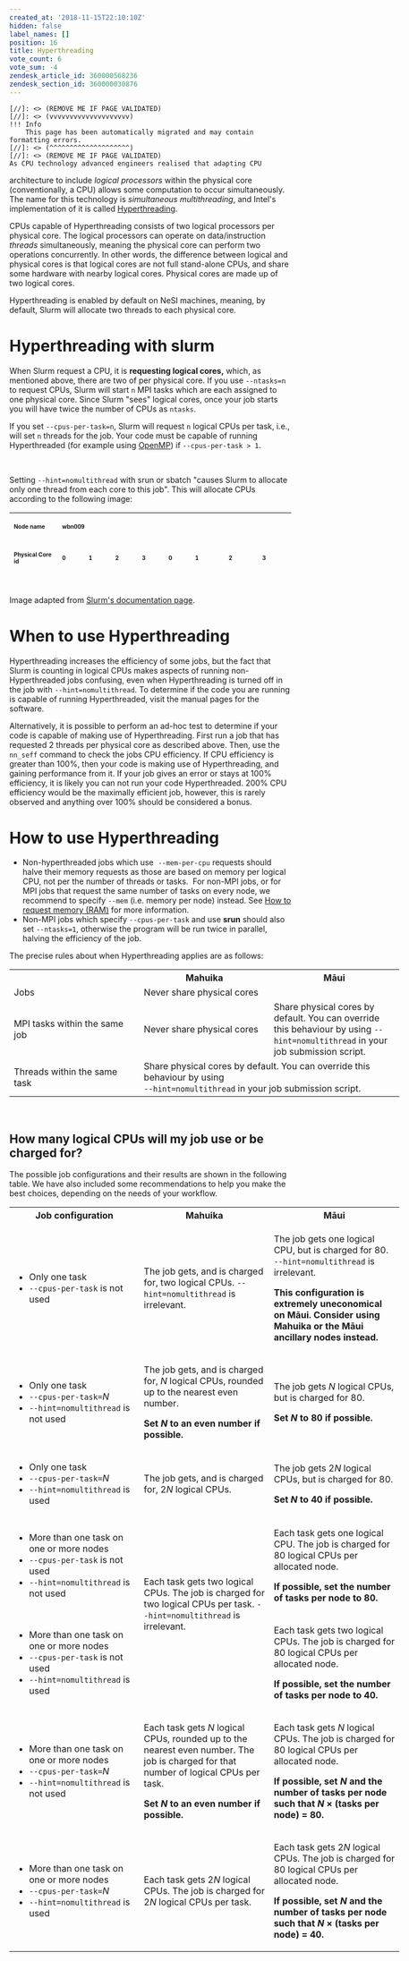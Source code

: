 ```yaml
---
created_at: '2018-11-15T22:10:10Z'
hidden: false
label_names: []
position: 16
title: Hyperthreading
vote_count: 6
vote_sum: -4
zendesk_article_id: 360000568236
zendesk_section_id: 360000030876
---
```



    [//]: <> (REMOVE ME IF PAGE VALIDATED)
    [//]: <> (vvvvvvvvvvvvvvvvvvvv)
    !!! Info
        This page has been automatically migrated and may contain formatting errors.
    [//]: <> (^^^^^^^^^^^^^^^^^^^^)
    [//]: <> (REMOVE ME IF PAGE VALIDATED)
    As CPU technology advanced engineers realised that adapting CPU
architecture to include *logical* *processors* within the physical core
(conventionally, a CPU) allows some computation to occur simultaneously.
The name for this technology is *simultaneous multithreading*, and
Intel's implementation of it is called
[Hyperthreading](https://en.wikipedia.org/wiki/Hyper-threading).

CPUs capable of Hyperthreading consists of two logical processors per
physical core. The logical processors can operate on data/instruction
*threads* simultaneously, meaning the physical core can perform two
operations concurrently. In other words, the difference between logical
and physical cores is that logical cores are not full stand-alone CPUs,
and share some hardware with nearby logical cores. Physical cores are
made up of two logical cores.

Hyperthreading is enabled by default on NeSI machines, meaning, by
default, Slurm will allocate two threads to each physical core. 

# Hyperthreading with slurm

When Slurm request a CPU, it is **requesting logical cores,** which, as
mentioned above, there are two of per physical core. If you use
`--ntasks=n` to request CPUs, Slurm will start `n` MPI tasks which are
each assigned to one physical core. Since Slurm "sees" logical cores,
once your job starts you will have twice the number of CPUs as `ntasks`.

If you set `--cpus-per-task=n`, Slurm will request `n` logical CPUs per
task, i.e., will set `n` threads for the job. Your code must be capable
of running Hyperthreaded (for example using
[OpenMP](https://support.nesi.org.nz/hc/en-gb/articles/360001070496)) if
`--cpus-per-task > 1`.

 

Setting `--hint=nomultithread` with srun or sbatch "causes Slurm to
allocate only one thread from each core to this job". This will allocate
CPUs according to the following image:

<table style="height: 132px;" data-border="1" width="591"
data-cellspacing="0" data-cellpadding="3">
<tbody>
<tr class="odd" style="height: 22px;">
<td style="height: 22px; width: 164.389px"
data-bgcolor="#e0e0e0"><p><font size="1"><strong>Node
name</strong></font></p></td>
<td colspan="16" style="height: 22px; width: 403.878px"
data-bgcolor="#e0e0e0"><p><font size="1"><strong>wbn009</strong></font></p></td>
</tr>
<tr class="even" style="height: 22px;">
<td style="height: 22px; width: 164.389px"
data-bgcolor="#e0e0e0"><p><font size="1"><strong>Physical Core
id</strong></font></p></td>
<td colspan="2" style="height: 22px; width: 37.2727px"
data-bgcolor="#e0e0e0"><p><font size="1"><strong>0</strong></font></p></td>
<td colspan="2" style="height: 22px; width: 37.2727px"
data-bgcolor="#e0e0e0"><p><font size="1"><strong>1</strong></font></p></td>
<td colspan="2" style="height: 22px; width: 37.2727px"
data-bgcolor="#e0e0e0"><p><font size="1"><strong>2</strong></font></p></td>
<td colspan="2" style="height: 22px; width: 37.2727px"
data-bgcolor="#e0e0e0"><p><font size="1"><strong>3</strong></font></p></td>
<td colspan="2" style="height: 22px; width: 37.2727px"
data-bgcolor="#e0e0e0"><p><font size="1"><strong>0</strong></font></p></td>
<td colspan="2" style="height: 22px; width: 47.358px"
data-bgcolor="#e0e0e0"><p><font size="1"><strong>1</strong></font></p></td>
<td colspan="2" style="height: 22px; width: 47.358px"
data-bgcolor="#e0e0e0"><p><font size="1"><strong>2</strong></font></p></td>
<td colspan="2" style="height: 22px; width: 46.4347px"
data-bgcolor="#e0e0e0"><p><font size="1"><strong>3</strong></font></p></td>
</tr>
<tr class="odd" style="height: 22px;">
<td style="height: 22px; width: 164.389px"
data-bgcolor="#e0e0e0"><p><font size="1"><strong>Logical CPU
id</strong></font></p></td>
<td style="height: 22px; width: 13.1818px"
data-bgcolor="#e0e0e0"><p><font size="1"><strong>0</strong></font></p></td>
<td style="height: 22px; width: 13.1818px"
data-bgcolor="#e0e0e0"><p><font size="1"><strong>1</strong></font></p></td>
<td style="height: 22px; width: 13.1818px"
data-bgcolor="#e0e0e0"><p><font size="1"><strong>2</strong></font></p></td>
<td style="height: 22px; width: 13.1818px"
data-bgcolor="#e0e0e0"><p><font size="1"><strong>3</strong></font></p></td>
<td style="height: 22px; width: 13.1818px"
data-bgcolor="#e0e0e0"><p><font size="1"><strong>4</strong></font></p></td>
<td style="height: 22px; width: 13.1818px"
data-bgcolor="#e0e0e0"><p><font size="1"><strong>5</strong></font></p></td>
<td style="height: 22px; width: 13.1818px"
data-bgcolor="#e0e0e0"><p><font size="1"><strong>6</strong></font></p></td>
<td style="height: 22px; width: 13.1818px"
data-bgcolor="#e0e0e0"><p><font size="1"><strong>7</strong></font></p></td>
<td style="height: 22px; width: 13.1818px"
data-bgcolor="#e0e0e0"><p><font size="1"><strong>8</strong></font></p></td>
<td style="height: 22px; width: 13.1818px"
data-bgcolor="#e0e0e0"><p><font size="1"><strong>9</strong></font></p></td>
<td style="height: 22px; width: 18.2244px"
data-bgcolor="#e0e0e0"><p><font size="1"><strong>10</strong></font></p></td>
<td style="height: 22px; width: 18.2244px"
data-bgcolor="#e0e0e0"><p><font size="1"><strong>11</strong></font></p></td>
<td style="height: 22px; width: 18.2244px"
data-bgcolor="#e0e0e0"><p><font size="1"><strong>12</strong></font></p></td>
<td style="height: 22px; width: 18.2244px"
data-bgcolor="#e0e0e0"><p><font size="1"><strong>13</strong></font></p></td>
<td style="height: 22px; width: 18.2244px"
data-bgcolor="#e0e0e0"><p><font size="1"><strong>14</strong></font></p></td>
<td style="height: 22px; width: 17.3011px"
data-bgcolor="#e0e0e0"><p><font size="1"><strong>15</strong></font></p></td>
</tr>
<tr class="even" style="height: 22px;">
<td style="height: 22px; width: 164.389px"
data-bgcolor="#e0e0e0"><p><font size="1"><strong>Number of Allocated
CPUs</strong></font></p></td>
<td colspan="8"
style="height: 22px; width: 181.818px"><p><font size="1">4</font></p></td>
<td colspan="8"
style="height: 22px; width: 211.151px"><p><font size="1">4</font></p></td>
</tr>
<tr class="odd" style="height: 22px;">
<td style="height: 22px; width: 164.389px"
data-bgcolor="#e0e0e0"><p><font size="1"><strong>Allocated CPU
ids</strong></font></p></td>
<td colspan="8"
style="height: 22px; width: 181.818px"><p><font size="1">0 2 4
6</font></p></td>
<td colspan="8"
style="height: 22px; width: 211.151px"><p><font size="1">8 10 12
14</font></p></td>
</tr>
</tbody>
</table>

Image adapted from [Slurm's documentation
page](https://slurm.schedmd.com/cpu_management.html).

# When to use Hyperthreading

Hyperthreading increases the efficiency of some jobs, but the fact that
Slurm is counting in logical CPUs makes aspects of running
non-Hyperthreaded jobs confusing, even when Hyperthreading is turned off
in the job with `--hint=nomultithread`. To determine if the code you are
running is capable of running Hyperthreaded, visit the manual pages for
the software.

Alternatively, it is possible to perform an ad-hoc test to determine if
your code is capable of making use of Hyperthreading. First run a job
that has requested 2 threads per physical core as described above. Then,
use the `nn_seff` command to check the jobs CPU efficiency. If CPU
efficiency is greater than 100%, then your code is making use of
Hyperthreading, and gaining performance from it. If your job gives an
error or stays at 100% efficiency, it is likely you can not run your
code Hyperthreaded. 200% CPU efficiency would be the maximally efficient
job, however, this is rarely observed and anything over 100% should be
considered a bonus.

# How to use Hyperthreading

-   Non-hyperthreaded jobs which use  `--mem-per-cpu` requests should
    halve their memory requests as those are based on memory per logical
    CPU, not per the number of threads or tasks.  For non-MPI jobs, or
    for MPI jobs that request the same number of tasks on every node, we
    recommend to specify `--mem` (i.e. memory per node) instead. See
    [How to request memory
    (RAM)](https://support.nesi.org.nz/hc/en-gb/articles/360001108756)
    for more information.
-   Non-MPI jobs which specify `--cpus-per-task` and use **srun** should
    also set `--ntasks=1`, otherwise the program will be run twice in
    parallel, halving the efficiency of the job.

The precise rules about when Hyperthreading applies are as follows:

<table style="width: 697px;">
<colgroup>
<col style="width: 33%" />
<col style="width: 33%" />
<col style="width: 33%" />
</colgroup>
<tbody>
<tr class="header">
<th style="width: 109px"> </th>
<th class="wysiwyg-text-align-center" style="width: 205px">Mahuika</th>
<th class="wysiwyg-text-align-center" style="width: 376px">Māui</th>
</tr>
&#10;<tr class="odd">
<td style="width: 109px">Jobs</td>
<td colspan="2" class="wysiwyg-text-align-center"
style="width: 581px">Never share physical cores</td>
</tr>
<tr class="even">
<td style="width: 109px">MPI tasks within the same job</td>
<td class="wysiwyg-text-align-center" style="width: 205px">Never share
physical cores</td>
<td class="wysiwyg-text-align-center" style="width: 376px">Share
physical cores by default. You can override this behaviour by using
<code>--hint=nomultithread</code> in your job submission script.</td>
</tr>
<tr class="odd">
<td style="width: 109px">Threads within the same task</td>
<td colspan="2" class="wysiwyg-text-align-center"
style="width: 581px">Share physical cores by default. You can override
this behaviour by using<br />
<code>--hint=nomultithread</code> in your job submission script.</td>
</tr>
</tbody>
</table>

 

## How many logical CPUs will my job use or be charged for?

The possible job configurations and their results are shown in the
following table. We have also included some recommendations to help you
make the best choices, depending on the needs of your workflow.

<table style="width: 697px;">
<colgroup>
<col style="width: 33%" />
<col style="width: 33%" />
<col style="width: 33%" />
</colgroup>
<tbody>
<tr class="header">
<th class="wysiwyg-text-align-center" style="width: 221px">Job
configuration</th>
<th class="wysiwyg-text-align-center" style="width: 237px">Mahuika</th>
<th class="wysiwyg-text-align-center" style="width: 232px">Māui</th>
</tr>
&#10;<tr class="odd">
<td style="width: 221px"><ul>
<li>Only one task</li>
<li><code>--cpus-per-task</code> is not used</li>
</ul></td>
<td class="wysiwyg-text-align-center" style="width: 237px">The job gets,
and is charged for, two logical CPUs. <code>--hint=nomultithread</code>
is irrelevant.</td>
<td class="wysiwyg-text-align-center" style="width: 232px"><p>The job
gets one logical CPU, but is charged for 80.<br />
<code>--hint=nomultithread</code> is irrelevant.</p>
<p><span><strong>This configuration is extremely uneconomical on Māui.
Consider using Mahuika or the Māui ancillary nodes
instead.</strong></span></p></td>
</tr>
<tr class="even">
<td style="width: 221px"><ul>
<li>Only one task</li>
<li><code>--cpus-per-task=</code><em>N</em></li>
<li><code>--hint=nomultithread</code> is not used</li>
</ul></td>
<td class="wysiwyg-text-align-center" style="width: 237px"><p>The job
gets, and is charged for, <em>N</em> logical CPUs, rounded up to the
nearest even number.</p>
<p><strong>Set <em>N</em> to an even number if
possible.</strong></p></td>
<td class="wysiwyg-text-align-center" style="width: 232px"><p>The job
gets <em>N</em> logical CPUs, but is charged for 80.</p>
<p><strong>Set <em>N</em> to 80 if possible.</strong></p></td>
</tr>
<tr class="odd">
<td style="width: 221px"><ul>
<li>Only one task</li>
<li><code>--cpus-per-task=</code><em>N</em></li>
<li><code>--hint=nomultithread</code> is used</li>
</ul></td>
<td class="wysiwyg-text-align-center" style="width: 237px">The job gets,
and is charged for, 2<em>N</em> logical CPUs.</td>
<td class="wysiwyg-text-align-center" style="width: 232px"><p>The job
gets 2<em>N</em> logical CPUs, but is charged for 80.</p>
<p><strong>Set <em>N</em> to 40 if possible.</strong></p></td>
</tr>
<tr class="even">
<td style="width: 221px"><ul>
<li>More than one task on one or more nodes</li>
<li><code>--cpus-per-task</code> is not used</li>
<li><code>--hint=nomultithread</code> is not used</li>
</ul></td>
<td rowspan="2" class="wysiwyg-text-align-center"
style="width: 237px"><p>Each task gets two logical CPUs. The job is
charged for two logical CPUs per task. <code>--hint=nomultithread</code>
is irrelevant.</p>
<p> </p></td>
<td class="wysiwyg-text-align-center" style="width: 232px"><p>Each task
gets one logical CPU. The job is charged for 80 logical CPUs per
allocated node.</p>
<p><strong>If possible, set the number of tasks per node to
80.</strong></p></td>
</tr>
<tr class="odd">
<td style="width: 221px"><ul>
<li>More than one task on one or more nodes</li>
<li><code>--cpus-per-task</code> is not used</li>
<li><code>--hint=nomultithread</code> is used</li>
</ul></td>
<td class="wysiwyg-text-align-center" style="width: 232px"><p>Each task
gets two logical CPUs. The job is charged for 80 logical CPUs per
allocated node.</p>
<p><strong>If possible, set the number of tasks per node to
40.</strong> </p></td>
</tr>
<tr class="even">
<td style="width: 221px"><ul>
<li>More than one task on one or more nodes</li>
<li><code>--cpus-per-task=</code><em>N</em></li>
<li><code>--hint=nomultithread</code> is not used</li>
</ul></td>
<td class="wysiwyg-text-align-center" style="width: 237px"><p>Each task
gets <em>N</em> logical CPUs, rounded up to the nearest even number. The
job is charged for that number of logical CPUs per task.</p>
<p><strong>Set <em>N</em> to an even number if
possible.</strong></p></td>
<td class="wysiwyg-text-align-center" style="width: 232px"><p>Each task
gets <em>N</em> logical CPUs. The job is charged for 80 logical CPUs per
allocated node.</p>
<p><strong>If possible, set <em>N</em> and the number of tasks per node
such that <em>N</em> × (tasks per node) = 80.</strong></p></td>
</tr>
<tr class="odd">
<td style="width: 221px"><ul>
<li>More than one task on one or more nodes</li>
<li><code>--cpus-per-task=</code><em>N</em></li>
<li><code>--hint=nomultithread</code> is used</li>
</ul></td>
<td class="wysiwyg-text-align-center" style="width: 237px">Each task
gets 2<em>N</em> logical CPUs. The job is charged for 2<em>N</em>
logical CPUs per task.</td>
<td class="wysiwyg-text-align-center" style="width: 232px"><p>Each task
gets 2<em>N</em> logical CPUs. The job is charged for 80 logical CPUs
per allocated node.</p>
<p><strong>If possible, set <em>N</em> and the number of tasks per node
such that <em>N</em> × (tasks per node) = 40.</strong></p></td>
</tr>
</tbody>
</table>

 
